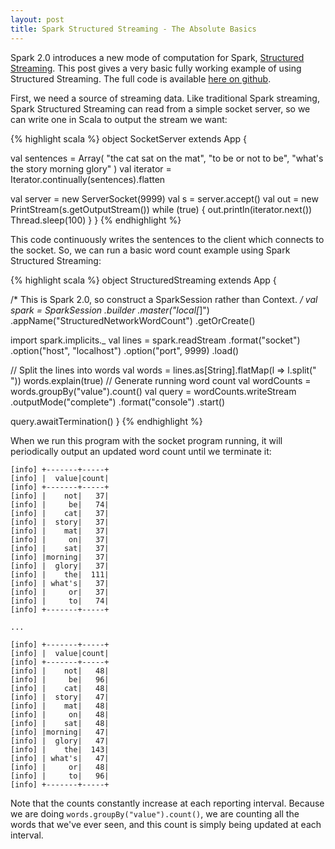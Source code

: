 ```yaml
---
layout: post
title: Spark Structured Streaming - The Absolute Basics
---
```


Spark 2.0 introduces a new mode of computation for Spark,
[Structured Streaming](https://databricks.com/blog/2016/07/28/structured-streaming-in-apache-spark.html).
This post gives a very basic fully working example of using Structured Streaming.
The full code is available [here on github](https://github.com/mattinbits/blog_examples/tree/master/spark-structured-streaming-example).

First, we need a source of streaming data. Like traditional Spark streaming,
Spark Structured Streaming can read from a simple socket server, so we can write
one in Scala to output the stream we want:

{% highlight scala %}
object SocketServer extends App {

  val sentences = Array(
    "the cat sat on the mat",
    "to be or not to be",
    "what's the story morning glory"
  )
  val iterator = Iterator.continually(sentences).flatten

  val server = new ServerSocket(9999)
  val s = server.accept()
  val out = new PrintStream(s.getOutputStream())
  while (true) {
    out.println(iterator.next())
    Thread.sleep(100)
  }
}
{% endhighlight %}

This code continuously writes the sentences to the client which connects to the socket.
So, we can run a basic word count example using Spark Structured Streaming:

{% highlight scala %}
object StructuredStreaming extends App {

  /*
    This is Spark 2.0, so  construct a
    SparkSession rather than Context.
   */
  val spark = SparkSession
    .builder
    .master("local[*]")
    .appName("StructuredNetworkWordCount")
    .getOrCreate()

  import spark.implicits._
  val lines = spark.readStream
    .format("socket")
    .option("host", "localhost")
    .option("port", 9999)
    .load()

  // Split the lines into words
  val words = lines.as[String].flatMap(l => l.split(" "))
  words.explain(true)
  // Generate running word count
  val wordCounts = words.groupBy("value").count()
  val query = wordCounts.writeStream
    .outputMode("complete")
    .format("console")
    .start()

  query.awaitTermination()
}
{% endhighlight %}

When we run this program with the socket program running, it will periodically
output an updated word count until we terminate it:

    [info] +-------+-----+
    [info] |  value|count|
    [info] +-------+-----+
    [info] |    not|   37|
    [info] |     be|   74|
    [info] |    cat|   37|
    [info] |  story|   37|
    [info] |    mat|   37|
    [info] |     on|   37|
    [info] |    sat|   37|
    [info] |morning|   37|
    [info] |  glory|   37|
    [info] |    the|  111|
    [info] | what's|   37|
    [info] |     or|   37|
    [info] |     to|   74|
    [info] +-------+-----+

    ...

    [info] +-------+-----+
    [info] |  value|count|
    [info] +-------+-----+
    [info] |    not|   48|
    [info] |     be|   96|
    [info] |    cat|   48|
    [info] |  story|   47|
    [info] |    mat|   48|
    [info] |     on|   48|
    [info] |    sat|   48|
    [info] |morning|   47|
    [info] |  glory|   47|
    [info] |    the|  143|
    [info] | what's|   47|
    [info] |     or|   48|
    [info] |     to|   96|
    [info] +-------+-----+


Note that the counts constantly increase at each reporting interval. Because we
are doing `words.groupBy("value").count()`, we are counting all the words that
we've ever seen, and this count is simply being updated at each interval.
